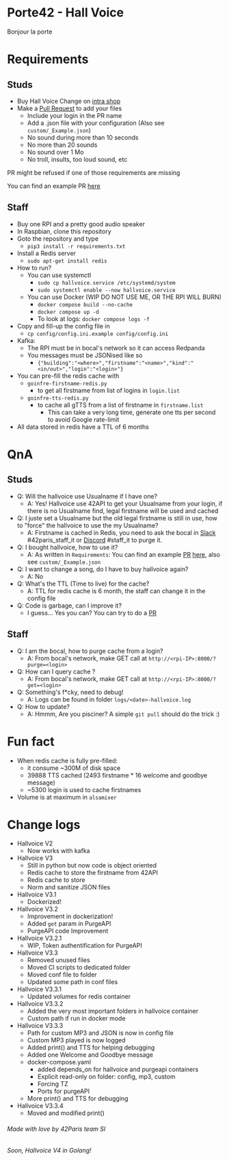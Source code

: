 # Porte42 - Hall Voice
Bonjour la porte

# Requirements
## Studs
- Buy Hall Voice Change on [intra shop](https://shop.intra.42.fr/)
- Make a [Pull Request](https://help.github.com/en/articles/creating-a-pull-request-from-a-fork) to add your files
  - Include your login in the PR name
  - Add a .json file with your configuration (Also see `custom/_Example.json`)
  - No sound during more than 10 seconds
  - No more than 20 sounds
  - No sound over 1 Mo
  - No troll, insults, too loud sound, etc

PR might be refused if one of those requirements are missing

You can find an example PR [here](https://github.com/42Paris/hall-voice/pull/3/files)

## Staff
- Buy one RPI and a pretty good audio speaker
- In Raspbian, clone this repository
- Goto the repository and type
  - `pip3 install -r requirements.txt`
- Install a Redis server
  - `sudo apt-get install redis`
- How to run?
  - You can use systemctl
    - `sudo cp hallvoice.service /etc/systemd/system`
    - `sudo systemctl enable --now hallvoice.service`
  - You can use Docker (WIP DO NOT USE ME, OR THE RPI WILL BURN)
    - `docker compose build --no-cache`
    - `docker compose up -d`
    - To look at logs: `docker compose logs -f`
- Copy and fill-up the config file in
  - `cp config/config.ini.example config/config.ini`
- Kafka:
  - The RPI must be in bocal's network so it can access Redpanda
  - You messages must be JSONised like so
    - `{"building":"<where>","firstname":"<name>","kind":"<in/out>","login":"<login>"}`
- You can pre-fill the redis cache with
  - `goinfre-firstname-redis.py`
    - to get all firstname from list of logins in `login.list`
  - `goinfre-tts-redis.py`
    - to cache all gTTS from a list of firstname in `firstname.list`
      - This can take a very long time, generate one tts per second to avoid Google rate-limit
- All data stored in redis have a TTL of 6 months

# QnA
## Studs
- Q: Will the hallvoice use Usualname if I have one?
  - A: Yes! Hallvoice use 42API to get your Usualname from your login, if there is no Usualname find, legal firstname will be used and cached
- Q: I juste set a Usualname but the old legal firstname is still in use, how to "force" the hallvoice to use the my Usualname?
  - A: Firstname is cached in Redis, you need to ask the bocal in [Slack](https://42born2code.slack.com/archives/C7P0Z4F3L) #42paris_staff_it or [Discord](https://discord.com/channels/774300457157918772/839426887171440671) #staff_it to purge it.
- Q: I bought hallvoice, how to use it?
  - A: As written in `Requirements`: You can find an example [PR](https://help.github.com/en/articles/creating-a-pull-request-from-a-fork) [here](https://github.com/42Paris/hall-voice/pull/3/files), also see `custom/_Example.json`
- Q: I want to change a song, do I have to buy hallvoice again?
  - A: No
- Q: What's the TTL (Time to live) for the cache?
  - A: TTL for redis cache is 6 month, the staff can change it in the config file
- Q: Code is garbage, can I improve it?
  - I guess... Yes you can? You can try to do a [PR](https://help.github.com/en/articles/creating-a-pull-request-from-a-fork)

## Staff
- Q: I am the bocal, how to purge cache from a login?
  - A: From bocal's network, make GET call at `http://<rpi-IP>:8000/?purge=<login>`
- Q: How can I query cache ?
  - A: From bocal's network, make GET call at `http://<rpi-IP>:8000/?get=<login>`
- Q: Something's f*cky, need to debug!
  - A: Logs can be found in folder `logs/<date>-hallvoice.log`
- Q: How to update?
  - A: Hmmm, Are you pisciner? A simple `git pull` should do the trick :)

# Fun fact
- When redis cache is fully pre-filled:
  - it consume ~300M of disk space
  - 39888 TTS cached (2493 firstname * 16 welcome and goodbye message)
  - ~5300 login is used to cache firstnames
- Volume is at maximum in `alsamixer`

# Change logs
- Hallvoice V2
  - Now works with kafka
- Hallvoice V3
  - Still in python but now code is object oriented
  - Redis cache to store the firstname from 42API
  - Redis cache to store
  - Norm and sanitize JSON files
- Hallvoice V3.1
  - Dockerized!
- Hallvoice V3.2
  - Improvement in dockerization!
  - Added `get` param in PurgeAPI
  - PurgeAPI code Improvement
- Hallvoice V3.2.1
  - WIP, Token authentification for PurgeAPI
- Hallvoice V3.3
  - Removed unused files
  - Moved CI scripts to dedicated folder
  - Moved conf file to folder
  - Updated some path in conf files
- Hallvoice V3.3.1
  - Updated volumes for redis container
- Hallvoice V3.3.2
  - Added the very most important folders in hallvoice container
  - Custom path if run in docker mode
- Hallvoice V3.3.3
  - Path for custom MP3 and JSON is now in config file
  - Custom MP3 played is now logged
  - Added print() and TTS for helping debugging
  - Added one Welcome and Goodbye message
  - docker-compose.yaml
    - added depends_on for hallvoice and purgeapi containers
    - Explicit read-only on folder: config, mp3, custom 
    - Forcing TZ
    - Ports for purgeAPI
  - More print() and TTS for debugging
- Hallvoice V3.3.4
  - Moved and modified print()

###### Made with love by 42Paris team SI

###### Soon, Hallvoice V4 in Golang!
